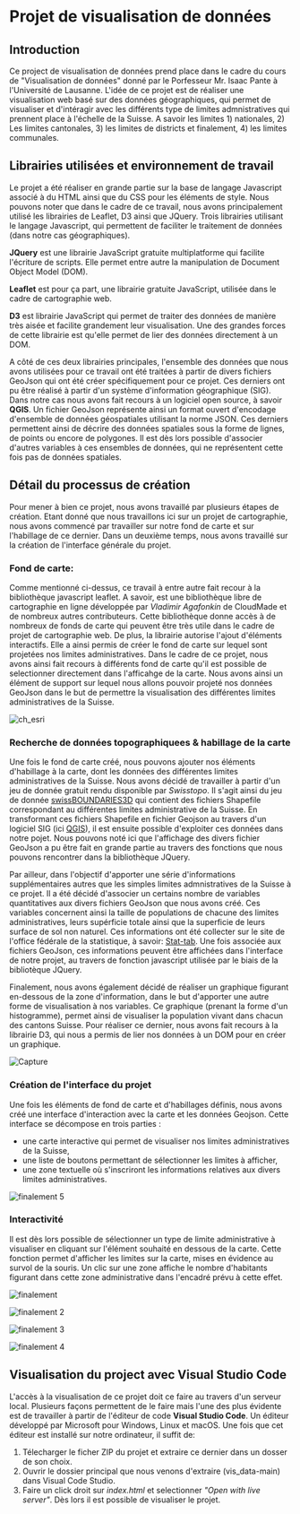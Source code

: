 # Projet de visualisation de données

## Introduction                                                                 

Ce project de visualisation de données prend place dans le cadre du cours de "Visualisation de données" donné par le Porfesseur Mr. Isaac Pante à l'Université de Lausanne.
L'idée de ce projet est de réaliser une visualisation web basé sur des données géographiques, qui permet de visualiser et d'intéragir avec les différents type de limites
admnistratives qui prennent place à l'échelle de la Suisse. A savoir les limites 1) nationales, 2) Les limites cantonales, 3) les limites de districts et finalement, 4) les limites communales.


## Librairies utilisées et environnement de travail

Le projet a été réaliser en grande partie sur la base de langage Javascript associé à du HTML ainsi que du CSS pour les éléments de style. Nous pouvons noter que dans le cadre de ce travail, nous avons principalement utilisé les librairies de Leaflet, D3 ainsi que JQuery. Trois librairies utilisant le langage Javascript, qui permettent de faciliter le traitement de données (dans notre cas géographiques).

__JQuery__ est une librairie JavaScript gratuite multiplatforme qui facilite l'écriture de scripts. Elle permet entre autre la manipulation de Document Object Model (DOM). 

__Leaflet__ est pour ça part, une librairie gratuite JavaScript, utilisée dans le cadre de cartographie web.

__D3__ est librairie JavaScript qui permet de traiter des données de manière très aisée et facilite grandement leur visualisation. Une des grandes forces de cette librairie est qu'elle permet de lier des données directement à un DOM.

A côté de ces deux librairies principales, l'ensemble des données que nous avons utilisées pour ce travail ont été traitées à partir de divers fichiers GeoJson qui ont été créer spécifiquement pour ce projet. Ces derniers ont pu être réalisé à partir d'un système d'information géographique (SIG). Dans notre cas nous avons fait recours à un logiciel open source, à savoir __QGIS__. 
Un fichier GeoJson représente ainsi un format ouvert d'encodage d'ensemble de données géospatiales utilisant la norme JSON. Ces derniers permettent ainsi de décrire des données spatiales sous la forme de lignes, de points ou encore de polygones. Il est dès lors possible d'associer d'autres variables à ces ensembles de données, qui ne représentent cette fois pas de données spatiales.


## Détail du processus de création

Pour mener à bien ce projet, nous avons travaillé par plusieurs étapes de création. Etant donné que nous travaillons ici sur un projet de cartographie, nous avons commencé par travailler sur notre fond de carte et sur l'habillage de ce dernier. Dans un deuxième temps, nous avons travaillé sur la création de l'interface générale du projet.


### Fond de carte: 

Comme mentionné ci-dessus, ce travail à entre autre fait recour à la bibliothèque javascript leaflet. A savoir, est une bibliothèque libre de cartographie en ligne développée par _Vladimir Agafonkin_ de CloudMade et de nombreux autres contributeurs. Cette bibliothèque donne accès à de nombreux de fonds de carte qui peuvent être très utile dans le cadre de projet de cartographie web. De plus, la librairie autorise l'ajout d'éléments interactifs. Elle a ainsi permis de créer le fond de carte sur lequel sont projetées nos limites administratives.
Dans le cadre de ce projet, nous avons ainsi fait recours à différents fond de carte qu'il est possible de selectionner directement dans l'afficahge de la carte. Nous avons ainsi un élément de support sur lequel nous allons pouvoir projeté nos données GeoJson dans le but de permettre la visualisation des différentes limites administratives de la Suisse. 

![ch_esri](https://user-images.githubusercontent.com/81638170/148357329-06e40d3d-6615-4fc8-ad14-881efc3f9b9e.JPG)


### Recherche de données topographiquees & habillage de la carte

Une fois le fond de carte créé, nous pouvons ajouter nos éléments d'habillage à la carte, dont les données des différentes limites administratives de la Suisse. Nous avons décidé de travailler à partir d'un jeu de donnée gratuit rendu disponible par _Swisstopo_. Il s'agit ainsi du jeu de donnée [swissBOUNDARIES3D](https://www.swisstopo.admin.ch/fr/geodata/landscape/boundaries3d.html) qui contient des fichiers Shapefile correspondant au différentes limites administrative de la Suisse. En transformant ces fichiers Shapefile en fichier Geojson au travers d'un logiciel SIG (ici [QGIS](https://www.qgis.org/fr/site/)), il est ensuite possible d'exploiter ces données dans notre pojet. Nous pouvons noté ici que l'affichage des divers fichier GeoJson a pu être fait en grande partie au travers des fonctions que nous pouvons rencontrer dans la bibliothèque JQuery.

Par ailleur, dans l'objectif d'apporter une série d'informations supplémentaires autres que les simples limites admnistratives de la Suisse à ce projet. Il a été décidé d'associer un certains nombre de variables quantitatives aux divers fichiers GeoJson que nous avons créé. Ces  variables concernent ainsi la taille de populations de chacune des limites administratives, leurs supérficie totale ainsi que la superficie de leurs surface de sol non naturel. Ces informations ont été collecter sur le site de l'office fédérale de la statistique, à savoir: [Stat-tab](https://www.bfs.admin.ch/bfs/fr/home/services/recherche/stat-tab-donnees-interactives.html). Une fois associée aux fichiers GeoJson, ces informations peuvent être affichées dans l'interface de notre projet, au travers de fonction javascript utilisée par le biais de la bibliotèque JQuery.

Finalement, nous avons également décidé de réaliser un graphique figurant en-dessous de la zone d'information, dans le but d'apporter une autre forme de visualisation à nos variables. Ce graphique (prenant la forme d'un histogramme), permet ainsi de visualiser la population vivant dans chacun des cantons Suisse. Pour réaliser ce dernier, nous avons fait recours à la librairie D3, qui nous a permis de lier nos données à un DOM pour en créer un graphique.

![Capture](https://user-images.githubusercontent.com/81638170/148370274-8191f090-0941-41e3-8424-cbe41a640f4b.JPG) 


### Création de l'interface du projet 

Une fois les éléments de fond de carte et d'habillages définis, nous avons créé une interface d'interaction avec la carte et les données Geojson. Cette interface se décompose en trois parties :

-  une carte interactive qui permet de visualiser nos limites administratives de la Suisse,	
-  une liste de boutons permettant de sélectionner les limites à afficher,
-  une zone textuelle où s'inscriront les informations relatives aux divers limites administratives.

![finalement 5](https://user-images.githubusercontent.com/81638170/171654239-f0afaf79-6edb-41c1-af8f-107a4a52b3de.png)


### Interactivité 
Il est dès lors possible de sélectionner un type de limite administrative à visualiser en cliquant sur l'élément souhaité en dessous de la carte. Cette fonction permet d'afficher les limites sur la carte, mises en évidence au survol de la souris. Un clic sur une zone affiche le nombre d'habitants figurant dans cette zone administrative dans l'encadré prévu à cette effet.

![finalement](https://user-images.githubusercontent.com/81638170/171653537-f5366db8-d88b-424d-a8eb-9293b7637397.png)

![finalement 2](https://user-images.githubusercontent.com/81638170/171653587-266fed85-43cd-465f-82d6-4406b594bb74.png)

![finalement 3](https://user-images.githubusercontent.com/81638170/171653622-406f9010-3d60-490e-ade5-ab702acd9c68.png)

![finalement 4](https://user-images.githubusercontent.com/81638170/171653648-c0d17ee8-7a11-42ff-a192-446dbfbc81ef.png)



## Visualisation du project avec **Visual Studio Code**

L'accès à la visualisation de ce projet doit ce faire au travers d'un serveur local. Plusieurs façons permettent de le faire mais l'une des plus évidente est de travailler à partir de l'éditeur de code **Visual Studio Code**. Un éditeur développé par Microsoft pour Windows, Linux et macOS. Une fois que cet éditeur est installé sur notre ordinateur, il suffit de: 

  1. Télecharger le ficher ZIP du projet et extraire ce dernier dans un dosser de son choix.
  2. Ouvrir le dossier principal que nous venons d'extraire (vis_data-main) dans Visual Code Studio.
  3. Faire un click droit sur _index.html_ et selectionner _"Open with live server"_. Dès lors il est possible de visualiser le projet.






